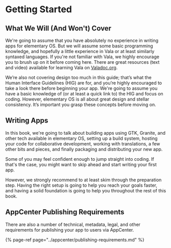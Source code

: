 # Getting Started

## What We Will \(And Won't\) Cover

We're going to assume that you have absolutely no experience in writing apps for elementary OS. But we will assume some basic programming knowledge, and hopefully a little experience in Vala or at least similarly syntaxed languages. If you're not familiar with Vala, we highly encourage you to brush up on it before coming here. There are great resources \(text and video\) available for learning Vala on [Valadoc.org](https://valadoc.org/).

We’re also not covering design too much in this guide; that’s what the Human Interface Guidelines \(HIG\) are for, and you’re highly encouraged to take a look there before beginning your app. We're going to assume you have a basic knowledge of \(or at least a quick link to\) the HIG and focus on coding. However, elementary OS is all about great design and stellar consistency. It’s important you grasp these concepts before moving on.

## Writing Apps

In this book, we're going to talk about building apps using GTK, Granite, and other tech available in elementary OS, setting up a build system, hosting your code for collaborative development, working with translations, a few other bits and pieces, and finally packaging and distributing your new app.

Some of you may feel confident enough to jump straight into coding. If that's the case, you might want to skip ahead and start writing your first app.

However, we strongly recommend to at least skim through the preparation step. Having the right setup is going to help you reach your goals faster, and having a solid foundation is going to help you throughout the rest of this book.

## AppCenter Publishing Requirements

There are also a number of technical, metadata, legal, and other requirements for publishing your app to users via AppCenter.

{% page-ref page="../appcenter/publishing-requirements.md" %}

